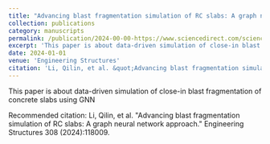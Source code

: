 ```yaml
---
title: "Advancing blast fragmentation simulation of RC slabs: A graph neural network approach"
collection: publications
category: manuscripts
permalink: /publication/2024-00-00-https://www.sciencedirect.com/science/article/pii/S0141029624005716
excerpt: 'This paper is about data-driven simulation of close-in blast fragmentation of concrete slabs using GNN'
date: 2024-01-01
venue: 'Engineering Structures'
citation: 'Li, Qilin, et al. &quot;Advancing blast fragmentation simulation of RC slabs: A graph neural network approach.&quot; Engineering Structures 308 (2024):118009.'
---
```

This paper is about data-driven simulation of close-in blast fragmentation of concrete slabs using GNN

Recommended citation: Li, Qilin, et al. "Advancing blast fragmentation simulation of RC slabs: A graph neural network approach." Engineering Structures 308 (2024):118009.